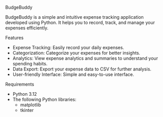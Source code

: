 BudgeBuddy

BudgeBuddy is a simple and intuitive expense tracking application developed using Python. It helps you to record, track, and manage your expenses efficiently.

Features

- Expense Tracking: Easily record your daily expenses.
- Categorization: Categorize your expenses for better insights.
- Analytics: View expense analytics and summaries to understand your spending habits.
- Data Export: Export your expense data to CSV for further analysis.
- User-friendly Interface: Simple and easy-to-use interface.

Requirements

- Python 3.12
- The following Python libraries:
  - matplotlib
  - tkinter
